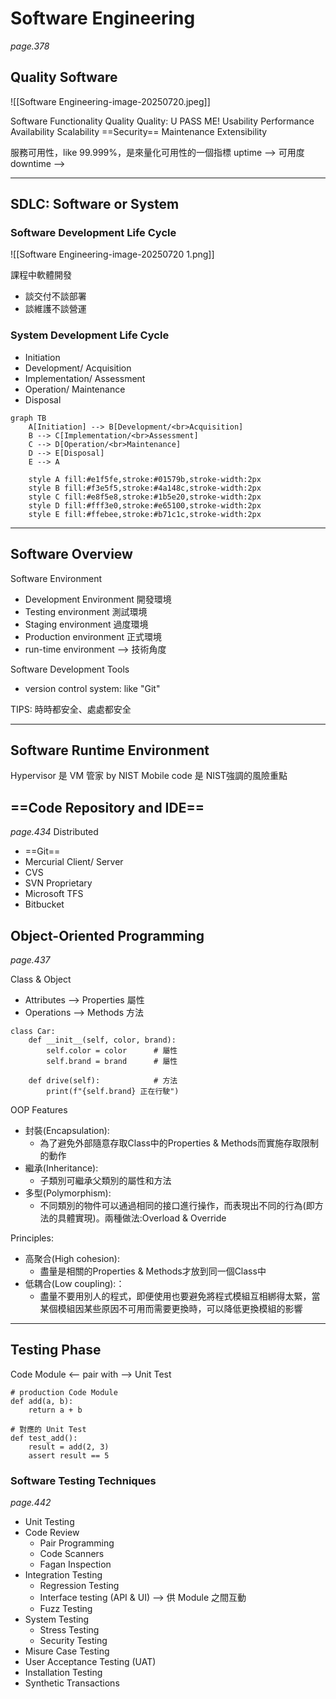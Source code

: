 # Software Engineering
*page.378*

## Quality Software
![[Software Engineering-image-20250720.jpeg]]

Software
	Functionality
	Quality
Quality: U PASS ME!
	Usability
	Performance
	Availability
	Scalability
	==Security==
	Maintenance
	Extensibility
	

服務可用性，like 99.999%，是來量化可用性的一個指標
uptime --> 可用度
downtime -->

---
## SDLC: Software or System

### Software Development Life Cycle
![[Software Engineering-image-20250720 1.png]]

課程中軟體開發
- 談交付不談部署
- 談維護不談營運


### System Development Life Cycle

- Initiation
- Development/ Acquisition
- Implementation/ Assessment
- Operation/ Maintenance
- Disposal

```mermaid
graph TB
    A[Initiation] --> B[Development/<br>Acquisition]
    B --> C[Implementation/<br>Assessment]
    C --> D[Operation/<br>Maintenance]
    D --> E[Disposal]
    E --> A
    
    style A fill:#e1f5fe,stroke:#01579b,stroke-width:2px
    style B fill:#f3e5f5,stroke:#4a148c,stroke-width:2px
    style C fill:#e8f5e8,stroke:#1b5e20,stroke-width:2px
    style D fill:#fff3e0,stroke:#e65100,stroke-width:2px
    style E fill:#ffebee,stroke:#b71c1c,stroke-width:2px
```
---
## Software Overview

Software Environment
- Development Environment 開發環境
- Testing environment 測試環境
- Staging environment 過度環境
- Production environment 正式環境
- run-time environment --> 技術角度

Software Development Tools
- version control system: like "Git"

TIPS: 
時時都安全、處處都安全

---
## Software Runtime Environment

Hypervisor 是 VM 管家 by NIST
Mobile code 是 NIST強調的風險重點

## ==Code Repository and IDE==
*page.434*
Distributed
- ==Git==
- Mercurial
Client/ Server
- CVS
- SVN
Proprietary
- Microsoft TFS
- Bitbucket

## Object-Oriented Programming
*page.437*

Class & Object
- Attributes --> Properties 屬性
- Operations --> Methods 方法

```Example:
class Car:
    def __init__(self, color, brand):
        self.color = color      # 屬性
        self.brand = brand      # 屬性

    def drive(self):            # 方法
        print(f"{self.brand} 正在行駛")
```

OOP Features
- 封裝(Encapsulation):
	- 為了避免外部隨意存取Class中的Properties & Methods而實施存取限制的動作
- 繼承(Inheritance):
	- 子類別可繼承父類別的屬性和方法
- 多型(Polymorphism):
	- 不同類別的物件可以通過相同的接口進行操作，而表現出不同的行為(即方法的具體實現)。兩種做法:Overload & Override

Principles:
- 高聚合(High cohesion):
	- 盡量是相關的Properties & Methods才放到同一個Class中
- 低耦合(Low coupling):：
	- 盡量不要用別人的程式，即便使用也要避免將程式模組互相綁得太緊，當某個模組因某些原因不可用而需要更換時，可以降低更換模組的影響

---
## Testing Phase

Code Module <-- pair with --> Unit Test
```Example
# production Code Module
def add(a, b):
    return a + b

# 對應的 Unit Test
def test_add():
    result = add(2, 3)
    assert result == 5
```

### Software Testing Techniques
*page.442*

- Unit Testing
- Code Review
	- Pair Programming
	- Code Scanners
	- Fagan Inspection
- Integration Testing
	- Regression Testing
	- Interface testing (API & UI) --> 供 Module 之間互動
	- Fuzz Testing
- System Testing
	- Stress Testing
	- Security Testing
- Misure Case Testing
- User Acceptance Testing (UAT)
- Installation Testing
- Synthetic Transactions
